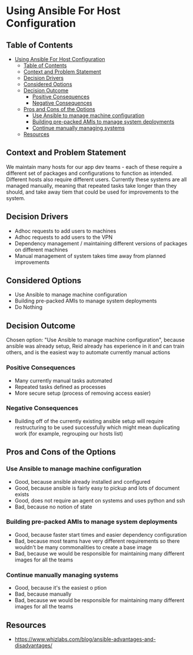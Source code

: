 # Using Ansible For Host Configuration
<!-- Source: https://raw.githubusercontent.com/adr/madr/master/template/template.md -->

## Table of Contents

<!-- toc -->

- [Using Ansible For Host Configuration](#using-ansible-for-host-configuration)
  - [Table of Contents](#table-of-contents)
  - [Context and Problem Statement](#context-and-problem-statement)
  - [Decision Drivers](#decision-drivers)
  - [Considered Options](#considered-options)
  - [Decision Outcome](#decision-outcome)
    - [Positive Consequences](#positive-consequences)
    - [Negative Consequences](#negative-consequences)
  - [Pros and Cons of the Options](#pros-and-cons-of-the-options)
    - [Use Ansible to manage machine configuration](#use-ansible-to-manage-machine-configuration)
    - [Building pre-packed AMIs to manage system deployments](#building-pre-packed-amis-to-manage-system-deployments)
    - [Continue manually managing systems](#continue-manually-managing-systems)
  - [Resources](#resources)

<!-- Regenerate with "pre-commit run -a markdown-toc" -->

<!-- tocstop -->

## Context and Problem Statement

We maintain many hosts for our app dev teams - each of these require a different set of packages and configurations to function as intended. Different hosts also require different users. Currently these systems are all managed manually, meaning that repeated tasks take longer than they should, and take away tiem that could be used for improvements to the system.

## Decision Drivers <!-- optional -->

* Adhoc requests to add users to machines
* Adhoc requests to add users to the VPN
* Dependency management / maintaining different versions of packages on different machines
* Manual management of system takes time away from planned improvements 

## Considered Options

* Use Ansible to manage machine configuration
* Building pre-packed AMIs to manage system deployments
* Do Nothing

## Decision Outcome

Chosen option: "Use Ansible to manage machine configuration", because ansible was already setup, Reid already has experience in it and can train others, and is the easiest way to automate currently manual actions

### Positive Consequences <!-- optional -->

* Many currently manual tasks automated 
* Repeated tasks defined as processes
* More secure setup (process of removing access easier)

### Negative Consequences <!-- optional -->

* Building off of the currently existing ansible setup will require restructuring to be used successfully which might mean duplicating work (for example, regrouping our hosts list)

## Pros and Cons of the Options <!-- optional -->

### Use Ansible to manage machine configuration

* Good, because ansible already installed and configured
* Good, because ansible is fairly easy to pickup and lots of document exists 
* Good, does not require an agent on systems and uses python and ssh
* Bad, because no notion of state 

### Building pre-packed AMIs to manage system deployments

* Good, because faster start times and easier dependency configuration
* Bad, because most teams have very different requirements so there wouldn't be many commonalities to create a base image
* Bad, because we would be responsible for maintaining many different images for all the teams 

### Continue manually managing systems 

* Good, because it's the easiest o ption
* Bad, because manually 
* Bad, because we would be responsible for maintaining many different images for all the teams 

## Resources

* https://www.whizlabs.com/blog/ansible-advantages-and-disadvantages/